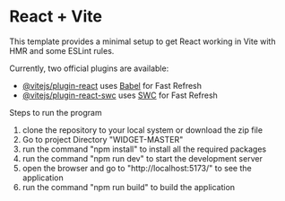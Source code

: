 # React + Vite

This template provides a minimal setup to get React working in Vite with HMR and some ESLint rules.

Currently, two official plugins are available:

- [@vitejs/plugin-react](https://github.com/vitejs/vite-plugin-react/blob/main/packages/plugin-react/README.md) uses [Babel](https://babeljs.io/) for Fast Refresh
- [@vitejs/plugin-react-swc](https://github.com/vitejs/vite-plugin-react-swc) uses [SWC](https://swc.rs/) for Fast Refresh

Steps to run the program 
1.  clone the repository to your local system  or download the zip file 
2. Go to project Directory "WIDGET-MASTER"
3. run the command "npm install" to install all the required packages
4. run the command "npm run dev" to start the development server
5. open the browser and go to "http://localhost:5173/" to see the application
6. run the command "npm run build" to build the application

